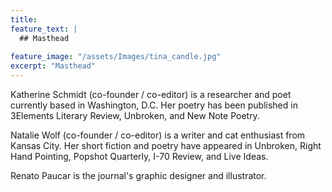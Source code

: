```yaml
---
title: 
feature_text: |
  ## Masthead
  
feature_image: "/assets/Images/tina_candle.jpg"
excerpt: "Masthead"
---
```

Katherine Schmidt (co-founder / co-editor) is a researcher and poet currently based in Washington, D.C. Her poetry has been published in 3Elements Literary Review, Unbroken, and New Note Poetry.

Natalie Wolf (co-founder / co-editor) is a writer and cat enthusiast from Kansas City. Her short fiction and poetry have appeared in Unbroken, Right Hand Pointing, Popshot Quarterly, I-70 Review, and Live Ideas.

Renato Paucar is the journal's graphic designer and illustrator.